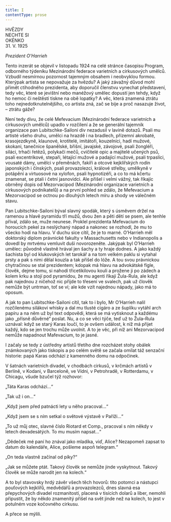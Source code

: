 ```yaml
---
title: I
contentType: prose
---
```


  

HVĚZDY  
NECHTE SI  
OKÉNKO  
31\. V. 1925

  

_Prezident O’Harrieh_

  

Tento inzerát se objevil v listopadu 1924 na celé stránce časopisu Program, odborného týdeníku Mezinárodní federace varietních a cirkusových umělců. Vzbudil nesmírnou pozornost tajemným obsahem i neobvyklou formou. Kterýpak artista se nepovažuje za hvězdu? A jaký závažný důvod mohl přimět ctihodného prezidenta, aby doporučil členstvu vynechat představení, tedy věc, které se jevištní nebo manéžový umělec dopustí jen tehdy, když ho nemoc či neštěstí tiskne na obě lopatky? A věc, která znamená ztrátu toho nejnedotknutelnějšího, co artista zná, zač se bije a proč nasazuje život, – ztrátu gáže?

Není tedy divu, že celé Mefevacium (Mezinárodní federace varietních a cirkusových umělců) upadlo v rozčilení a že se generální tajemník organizace pan Lubitschke-Sailoni div nezadusil v lavině dotazů. Psali mu artisté všeho druhu, umělci na hrazdě i na bradlech, přízemní akrobaté, krasojezdkyně, klaunové, krotitelé, imitátoři, kouzelníci, hadí mužové, skokani, tanečnice španělské, břišní, javajské, závojové, psali žongléři, siláci, trhači řetězů, polykači mečů, cvičitelé opic a majitelé učených psů, psali excentrikové, stepaři, létající mužové a padající mužové, psali trpaslíci, vousaté dámy, umělci v přeměnách, fakíři a otcové kejklířských rodin japonských i čínských, psali provazolezci, králové střelby, umělkyně v potápění a virtuosové na xylofon, psali hypnotizéři, a co to má kčertu znamenat, se ptali i četní jasnovidci. Ale přišel i velmi vážný, tak říkajíc obrněný dopis od Mezorvacipod (Mezinárodní organizace varietních a cirkusových podnikatelů) a na první pohled se zdálo, že Mefevacium a Mezorvacipod se octnou po dlouhých letech míru a shody ve válečném stavu.

Pan Lubitschke-Sailoni býval slavný spodák, který s úsměvem držel na ramenou a hlavě pyramidu tří mužů, dvou žen a pěti dětí se psem, ale tenhle příval, zdálo se, muže neunese. Proklel prezidenta Mefevacium do horoucích pekel za neslýchaný nápad a nakonec se rozhodl, že mu to všecko hodí na hlavu. V duchu sice cítil, že je to marné. O’Harrieh měl doktorský diplom právnické fakulty v Massachusetts nebo v Indianopolis a dovedl by mrtvému vemluvit duši novorozeněte. Jakýpak byl O’Harrieh umělec: původně vlastně hrával jen šachy a ty hraje dodnes. A jako každý šachista byl od klukovských let tarokář a na tom velkém paklu si vytahal prsty a pak s nimi dělal kouzla a tak přišel do lóže. A tou svou právnickou chytračinou se stal prezidentem; kdopak má hlavu na advokátské fígle, člověk, dejme tomu, si nahodí třicetikilovou kouli a prožene ji po zádech a kolem krku a stojí pod pyramidou, že mu agenti říkají Žula-Rula, ale když pak najednou z ničehož nic přijde to třesení ve svalech, pak už člověk nemůže být untrman, toť se ví; ale kde vzít najednou nápady, jako má to oposum.

A jak to pan Lubitschke-Sailoni cítil, tak to i bylo, Mr O’Harrieh nalil rozčilenému silákovi whisky a dal mu tlusté cigáro a ze šuplíku vytáhl arch papíru a na něm už byl text odpovědi, která se má vytisknout a každému jako „přísně důvěrné“ poslat. Nu, a co se věci týče, teď už to Žula–Rula uznával: když se starý Karas loučí, to je ovšem událost, k níž má přijet každý, kdo se jen trochu může uvolnit. A to je věc, při níž ani Mezorvacipod nemůže napadnout Mafevacium, to je jasné.

I začaly se tedy z ústředny artistů třetího dne rozcházet stohy obálek známkovaných jako tiskopis a po celém světě se začala omílat táž senzační historie: papá Karas odchází z kamenného domu na odpočinek.

V šatnách varietních divadel, v chodbách cirkusů, v krčmách artistů v Berlíně, v Kodani, v Barceloně, ve Vídni, v Petrohradě, v Rotterdamu, v Chicagu, všude bzučel týž rozhovor:

„Táta Karas odchází…“

„Tak už i on…“

„Když jsem před patnácti lety u něho pracoval…“

„Když jsem se s ním setkal o světové výstavě v Paříži…“

„To už můj otec, slavné číslo Riotard et Comp., pracoval s ním někdy v letech devadesátých. To mu musím napsat…“

„Dědeček mé paní ho znával jako mladíka, viď, Alice? Nezapomeň zapsat to datum do kalendáře, Alice, pošleme aspoň telegram.“

„On teda vlastně začínal od píky?“

„Jak se můžete ptát. Takový člověk se nemůže jinde vyskytnout. Takový člověk se může narodit jen na kolech.“

A to byl stavovsky hrdý závěr všech těch hovorů: tito potomci a nástupci pouťových kejklířů, medvědářů a provazolezců, dnes slavná esa přepychových divadel rozmanitostí, placená v tisících dolarů a liber, nemohli připustit, že by někdo znamenitý přišel na svět jinde než na kolech, to jest v potulném voze kočovného cirkusu.

A přece se mýlili.
